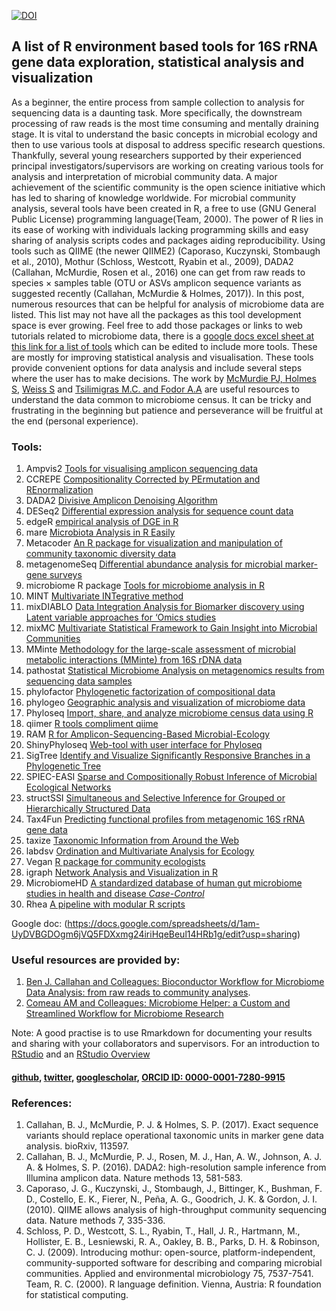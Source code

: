 
[![DOI](https://zenodo.org/badge/99698135.svg)](https://zenodo.org/badge/latestdoi/99698135)  
## A list of R environment based tools for 16S rRNA gene data exploration, statistical analysis and visualization  
  
As a beginner, the entire process from sample collection to analysis for sequencing data is a daunting task. More specifically, the downstream processing of raw reads is the most time consuming and mentally draining stage. It is vital to understand the basic concepts in microbial ecology and then to use various tools at disposal to address specific research questions. Thankfully, several young researchers supported by their experienced principal investigators/supervisors are working on creating various tools for analysis and interpretation of microbial community data. A major achievement of the scientific community is the open science initiative which has led to sharing of knowledge worldwide. For microbial community analysis, several tools have been created in R, a free to use (GNU General Public License) programming language(Team, 2000). The power of R lies in its ease of working with individuals lacking programming skills and easy sharing of analysis scripts codes and packages aiding reproducibility. Using tools such as QIIME (the newer QIIME2) (Caporaso, Kuczynski, Stombaugh et al., 2010), Mothur (Schloss, Westcott, Ryabin et al., 2009), DADA2 (Callahan, McMurdie, Rosen et al., 2016) one can get from raw reads to species × samples table (OTU or ASVs amplicon sequence variants as suggested recently (Callahan, McMurdie & Holmes, 2017)). In this post, numerous resources that can be helpful for analysis of microbiome data are listed. This list may not have all the packages as this tool development space is ever growing. Feel free to add those packages or links to web tutorials related to microbiome data, there is a [google docs excel sheet at this link for a list of tools](https://docs.google.com/spreadsheets/d/1am-UyDVBGDOgm6jVQ5FDXxmg24iriHqeBeul14HRb1g/edit?usp=sharing) which can be edited to include more tools. These are mostly for improving statistical analysis and visualisation. These tools provide convenient options for data analysis and include several steps where the user has to make decisions. The work by [McMurdie PJ, Holmes S](http://journals.plos.org/ploscompbiol/article?id=10.1371/journal.pcbi.1003531), [Weiss S](https://microbiomejournal.biomedcentral.com/articles/10.1186/s40168-017-0237-y) and [Tsilimigras M.C. and Fodor A.A](http://www.sciencedirect.com/science/article/pii/S1047279716300722) are useful resources to understand the data common to microbiome census. It can be tricky and frustrating in the beginning but patience and perseverance will be fruitful at the end (personal experience).

### Tools:
1.	Ampvis2	[Tools for visualising amplicon sequencing data](https://madsalbertsen.github.io/ampvis2/)  
2.	CCREPE	[Compositionality Corrected by PErmutation and REnormalization](http://bioconductor.org/packages/release/bioc/html/ccrepe.html)  
3.	DADA2	[Divisive Amplicon Denoising Algorithm](https://www.nature.com/nmeth/journal/v13/n7/full/nmeth.3869.html)  
4.	DESeq2	[Differential expression analysis for sequence count data](https://www.bioconductor.org/packages/devel/bioc/vignettes/phyloseq/inst/doc/phyloseq-mixture-models.html)  
5.	edgeR	[empirical analysis of DGE in R](https://www.ncbi.nlm.nih.gov/pmc/articles/PMC2796818/)  
6.	mare	[Microbiota Analysis in R Easily](https://github.com/katrikorpela/mare)  
7.	Metacoder	[An R package for visualization and manipulation of community taxonomic diversity data](http://journals.plos.org/ploscompbiol/article?id=10.1371/journal.pcbi.1005404)  
8.	metagenomeSeq	[Differential abundance analysis for microbial marker-gene surveys](http://www.nature.com/nmeth/journal/v10/n12/full/nmeth.2658.html)  
9.	microbiome R package	[Tools for microbiome analysis in R](https://github.com/microbiome/microbiome)  
10.	MINT	[Multivariate INTegrative method](https://bmcbioinformatics.biomedcentral.com/articles/10.1186/s12859-017-1553-8)  
11.	mixDIABLO	[Data Integration Analysis for Biomarker discovery using Latent variable approaches for ‘Omics studies](http://mixomics.org/mixdiablo/)  
12.	mixMC	[Multivariate Statistical Framework to Gain Insight into Microbial Communities](http://journals.plos.org/plosone/article?id=10.1371/journal.pone.0160169)  
13.	MMinte	[Methodology for the large-scale assessment of microbial metabolic interactions (MMinte) from 16S rDNA data](https://bmcbioinformatics.biomedcentral.com/articles/10.1186/s12859-016-1230-3)  
14.	pathostat	[Statistical Microbiome Analysis on metagenomics results from sequencing data samples](https://bioconductor.org/packages/release/bioc/html/PathoStat.html)  
15.	phylofactor	[Phylogenetic factorization of compositional data](https://peerj.com/articles/2969/)  
16.	phylogeo	[Geographic analysis and visualization of microbiome data](https://www.ncbi.nlm.nih.gov/pubmed/25913208)  
17.	Phyloseq	[Import, share, and analyze microbiome census data using R](http://journals.plos.org/plosone/article?id=10.1371/journal.pone.0061217)  
18.	qiimer	[R tools compliment qiime](https://github.com/kylebittinger/qiimer)  
19.	RAM	[R for Amplicon-Sequencing-Based Microbial-Ecology](https://cran.r-project.org/web/packages/RAM/RAM.pdf)  
20.	ShinyPhyloseq	[Web-tool with user interface for Phyloseq](http://joey711.github.io/shiny-phyloseq/)  
21.	SigTree	[Identify and Visualize Significantly Responsive Branches in a Phylogenetic Tree](http://www.sciencedirect.com/science/article/pii/S2001037017300132)  
22.	SPIEC-EASI	[Sparse and Compositionally Robust Inference of Microbial Ecological Networks](http://journals.plos.org/ploscompbiol/article?id=10.1371/journal.pcbi.1004226)  
23.	structSSI	[Simultaneous and Selective Inference for Grouped or Hierarchically Structured Data](https://www.jstatsoft.org/article/view/v059i13)  
24.	Tax4Fun	[Predicting functional profiles from metagenomic 16S rRNA gene data](https://www.ncbi.nlm.nih.gov/pubmed/25957349)  
25.	taxize	[Taxonomic Information from Around the Web](https://www.ncbi.nlm.nih.gov/pmc/articles/PMC3901538/)    
26. labdsv	[Ordination and Multivariate Analysis for Ecology](https://cran.r-project.org/web/packages/labdsv/labdsv.pdf)  
27. Vegan	[R package for community ecologists](https://github.com/vegandevs/vegan)  
28.	igraph	[Network Analysis and Visualization in R](http://igraph.org/r/)
29.	MicrobiomeHD	[A standardized database of human gut microbiome studies in health and disease *Case-Control*](http://www.biorxiv.org/content/early/2017/05/08/134031)   
30.	Rhea	[A pipeline with modular R scripts](https://peerj.com/articles/2836/)

Google doc: (https://docs.google.com/spreadsheets/d/1am-UyDVBGDOgm6jVQ5FDXxmg24iriHqeBeul14HRb1g/edit?usp=sharing)

### Useful resources are provided by:  
1. [Ben J. Callahan and Colleagues: Bioconductor Workflow for Microbiome Data Analysis: from raw reads to community analyses](https://f1000research.com/articles/5-1492/v2).   
2. [Comeau AM and Colleagues: Microbiome Helper: a Custom and Streamlined Workflow for Microbiome Research](http://msystems.asm.org/content/2/1/e00127-16)  

Note: 
A good practise is to use Rmarkdown for documenting your results and sharing with your collaborators and supervisors. For an introduction to [RStudio](https://www.youtube.com/watch?v=cWJzjHh_3kk&t=337s) and an 
[RStudio Overview](https://www.youtube.com/watch?v=n3uue28FD0w)  


#### [github](https://github.com/microsud/Tools-Microbiome-Anlaysis), [twitter](https://twitter.com/gutmicrobe), [googlescholar](https://scholar.google.nl/citations?hl=en&user=Vahc6LUAAAAJ&view_op=list_works&sortby=pubdate), [ORCID ID: 0000-0001-7280-9915](http://orcid.org/0000-0001-7280-9915)   

### References:
1. Callahan, B. J., McMurdie, P. J. & Holmes, S. P. (2017). Exact sequence variants should replace operational taxonomic units in marker gene data analysis. bioRxiv, 113597.  
2. Callahan, B. J., McMurdie, P. J., Rosen, M. J., Han, A. W., Johnson, A. J. A. & Holmes, S. P. (2016). DADA2: high-resolution sample inference from Illumina amplicon data. Nature methods 13, 581-583.  
3. Caporaso, J. G., Kuczynski, J., Stombaugh, J., Bittinger, K., Bushman, F. D., Costello, E. K., Fierer, N., Peña, A. G., Goodrich, J. K. & Gordon, J. I. (2010). QIIME allows analysis of high-throughput community sequencing data. Nature methods 7, 335-336.  
4. Schloss, P. D., Westcott, S. L., Ryabin, T., Hall, J. R., Hartmann, M., Hollister, E. B., Lesniewski, R. A., Oakley, B. B., Parks, D. H. & Robinson, C. J. (2009). Introducing mothur: open-source, platform-independent, community-supported software for describing and comparing microbial communities. Applied and environmental microbiology 75, 7537-7541.  
Team, R. C. (2000). R language definition. Vienna, Austria: R foundation for statistical computing.  



